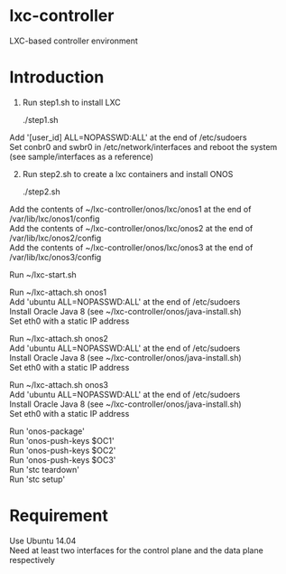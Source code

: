 # lxc-controller
LXC-based controller environment

# Introduction
1. Run step1.sh to install LXC<br />

	./step1.sh<br />
  
  Add '[user_id] ALL=NOPASSWD:ALL' at the end of /etc/sudoers<br />
  Set conbr0 and swbr0 in /etc/network/interfaces and reboot the system<br />
  (see sample/interfaces as a reference)<br />

2. Run step2.sh to create a lxc containers and install ONOS<br />

	./step2.sh<br />

  Add the contents of ~/lxc-controller/onos/lxc/onos1 at the end of /var/lib/lxc/onos1/config<br />
  Add the contents of ~/lxc-controller/onos/lxc/onos2 at the end of /var/lib/lxc/onos2/config<br />
  Add the contents of ~/lxc-controller/onos/lxc/onos3 at the end of /var/lib/lxc/onos3/config<br />

  Run ~/lxc-start.sh<br />

  Run ~/lxc-attach.sh onos1<br />
    Add 'ubuntu ALL=NOPASSWD:ALL' at the end of /etc/sudoers<br />
    Install Oracle Java 8 (see ~/lxc-controller/onos/java-install.sh)<br />
    Set eth0 with a static IP address<br />

  Run ~/lxc-attach.sh onos2<br />
    Add 'ubuntu ALL=NOPASSWD:ALL' at the end of /etc/sudoers<br />
    Install Oracle Java 8 (see ~/lxc-controller/onos/java-install.sh)<br />
    Set eth0 with a static IP address<br />

  Run ~/lxc-attach.sh onos3<br />
    Add 'ubuntu ALL=NOPASSWD:ALL' at the end of /etc/sudoers<br />
    Install Oracle Java 8 (see ~/lxc-controller/onos/java-install.sh)<br />
    Set eth0 with a static IP address<br />

  Run 'onos-package'<br />
  Run 'onos-push-keys $OC1'<br />
  Run 'onos-push-keys $OC2'<br />
  Run 'onos-push-keys $OC3'<br />
  Run 'stc teardown'<br />
  Run 'stc setup'<br />

# Requirement
Use Ubuntu 14.04<br />
Need at least two interfaces for the control plane and the data plane respectively<br />
